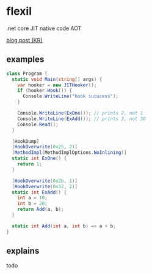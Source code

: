 # flexil

.net core JIT native code AOT

[blog post (KR)](https://blog.0chan.dev/2022-03-06-Dot-Net-Core-Custom-JIT/)

## examples

```csharp
class Program {
  static void Main(string[] args) {
    var hooker = new JITHooker();
    if (hooker.Hook()) {
      Console.WriteLine("hook sucucess");
    }

    Console.WriteLine(ExOne()); // prints 2, not 1
    Console.WriteLine(ExAdd()); // prints 3, not 30
    Console.Read();
  }

  [HookDump]
  [HookOverwrite(0x25, 2)]
  [MethodImpl(MethodImplOptions.NoInlining)]
  static int ExOne() {
    return 1;
  }

  [HookOverwrite(0x2b, 1)]
  [HookOverwrite(0x32, 2)]
  static int ExAdd() {
    int a = 10;
    int b = 20;
    return Add(a, b);
  }

  static int Add(int a, int b) => a + b;
}
```

## explains

todo

